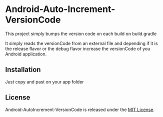 # Android-Auto-Increment-VersionCode
This project simply bumps the version code on each build on build.gradle

It simply reads the versionCode from an external file and depending if it is the release flavor or the debug flavor increase the versionCode of you Android application.

## Installation

Just copy and past on your app folder

## License

Android-AutoIncrement-VersionCode is released under the [MIT License](http://www.opensource.org/licenses/MIT).
